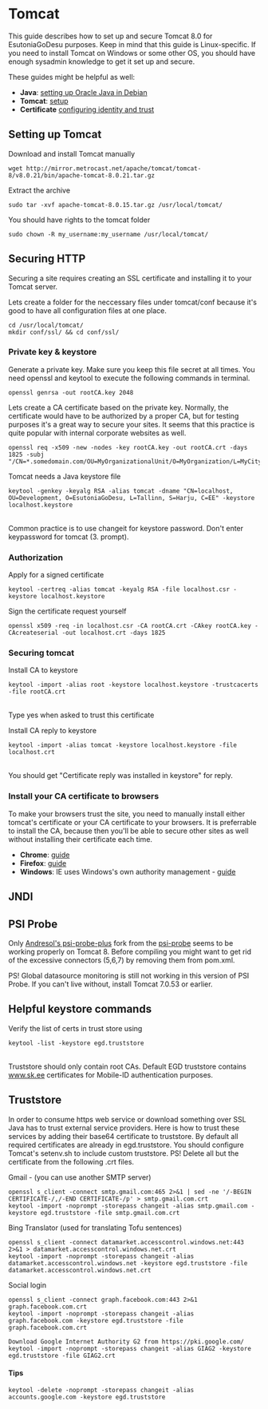# Tomcat
This guide describes how to set up and secure Tomcat 8.0 for EsutoniaGoDesu purposes.
Keep in mind that this guide is Linux-specific. If you need to install Tomcat on Windows or some other OS, you should have enough
sysadmin knowledge to get it set up and secure.

These guides might be helpful as well:

- **Java**: [setting up Oracle Java in Debian](https://www.digitalocean.com/community/tutorials/how-to-manually-install-oracle-java-on-a-debian-or-ubuntu-vps)
- **Tomcat**: [setup](http://tomcat.apache.org/tomcat-8.0-doc/setup.html)
- **Certificate** [configuring identity and trust](http://docs.oracle.com/cd/E13222_01/wls/docs103/secmanage/identity_trust.html)

## Setting up Tomcat
Download and install Tomcat manually<br/>
```
wget http://mirror.metrocast.net/apache/tomcat/tomcat-8/v8.0.21/bin/apache-tomcat-8.0.21.tar.gz
```

Extract the archive<br/>
```
sudo tar -xvf apache-tomcat-8.0.15.tar.gz /usr/local/tomcat/
```

You should have rights to the tomcat folder<br/> 
```
sudo chown -R my_username:my_username /usr/local/tomcat/
```

## Securing HTTP
Securing a site requires creating an SSL certificate and installing it to your Tomcat server.

Lets create a folder for the neccessary files under tomcat/conf because it's good to have all configuration files at one place.<br/>
```
cd /usr/local/tomcat/
mkdir conf/ssl/ && cd conf/ssl/
```
 
### Private key & keystore
Generate a private key. Make sure you keep this file secret at all times. You need openssl and keytool to execute the following commands in terminal. <br/>
```
openssl genrsa -out rootCA.key 2048
```

Lets create a CA certificate based on the private key.
Normally, the certificate would have to be authorized by a proper CA, but for testing purposes it's a great way to secure your sites.
It seems that this practice is quite popular with internal corporate websites as well.<br/>
```
openssl req -x509 -new -nodes -key rootCA.key -out rootCA.crt -days 1825 -subj "/CN=*.somedomain.com/OU=MyOrganizationalUnit/O=MyOrganization/L=MyCity/S=MyState/C=EE/emailAddress=someone@somewhere.org"
```
 
Tomcat needs a Java keystore file<br/>
```
keytool -genkey -keyalg RSA -alias tomcat -dname "CN=localhost, OU=Development, O=EsutoniaGoDesu, L=Tallinn, S=Harju, C=EE" -keystore localhost.keystore
```
<br/>Common practice is to use changeit for keystore password. Don't enter keypassword for tomcat (3. prompt).
 
### Authorization

Apply for a signed certificate<br/>
```
keytool -certreq -alias tomcat -keyalg RSA -file localhost.csr -keystore localhost.keystore
```
 
Sign the certificate request yourself<br/>
```
openssl x509 -req -in localhost.csr -CA rootCA.crt -CAkey rootCA.key -CAcreateserial -out localhost.crt -days 1825
```
 
### Securing tomcat

Install CA to keystore<br/>
```
keytool -import -alias root -keystore localhost.keystore -trustcacerts -file rootCA.crt
```
<br/>Type yes when asked to trust this certificate


Install CA reply to keystore<br/>

```
keytool -import -alias tomcat -keystore localhost.keystore -file localhost.crt
```
<br/>You should get "Certificate reply was installed in keystore" for reply. 
 
 
### Install your CA certificate to browsers
To make your browsers trust the site, you need to manually install
either tomcat's certificate or your CA certificate to your browsers.
It is preferrable to install the CA, because then you'll be able to secure other sites as well without
installing their certificate each time.

- **Chrome**: [guide](http://portal.threatpulse.com/docs/sol/Content/03Solutions/ManagePolicy/SSL/ssl_chrome_cert_ta.htm)
- **Firefox**: [guide](http://wiki.wmtransfer.com/projects/webmoney/wiki/Installing_root_certificate_in_Mozilla_Firefox)
- **Windows**: IE uses Windows's own authority management - [guide](https://msdn.microsoft.com/en-us/library/cc750534.aspx)



## JNDI


## PSI Probe
Only [Andresol's psi-probe-plus](https://github.com/andresol/psi-probe-plus) fork from the [psi-probe](https://github.com/testdriven/psi-probe) seems to be working properly on Tomcat 8.
Before compiling you might want to get rid of the excessive connectors (5,6,7) by removing them from pom.xml.

PS! Global datasource monitoring is still not working in this version of PSI Probe.
If you can't live without, install Tomcat 7.0.53 or earlier.


## Helpful keystore commands
Verify the list of certs in trust store using
```
keytool -list -keystore egd.truststore
```
<br/>Truststore should only contain root CAs. Default EGD truststore contains www.sk.ee certificates for Mobile-ID authentication purposes.

## Truststore
In order to consume https web service or download something over SSL Java has to trust external service providers. 
Here is how to trust these services by adding their base64 certificate to truststore.
By default all required certificates are already in egd.truststore.
You should configure Tomcat's setenv.sh to include custom truststore.
PS! Delete all but the certificate from the following .crt files.

Gmail - (you can use another SMTP server)

    openssl s_client -connect smtp.gmail.com:465 2>&1 | sed -ne '/-BEGIN CERTIFICATE-/,/-END CERTIFICATE-/p' > smtp.gmail.com.crt
    keytool -import -noprompt -storepass changeit -alias smtp.gmail.com -keystore egd.truststore -file smtp.gmail.com.crt
    
Bing Translator (used for translating Tofu sentences)
    
    openssl s_client -connect datamarket.accesscontrol.windows.net:443 2>&1 > datamarket.accesscontrol.windows.net.crt
    keytool -import -noprompt -storepass changeit -alias datamarket.accesscontrol.windows.net -keystore egd.truststore -file datamarket.accesscontrol.windows.net.crt
            
Social login 

    openssl s_client -connect graph.facebook.com:443 2>&1 graph.facebook.com.crt
    keytool -import -noprompt -storepass changeit -alias graph.facebook.com -keystore egd.truststore -file graph.facebook.com.crt
       
    Download Google Internet Authority G2 from https://pki.google.com/ 	
    keytool -import -noprompt -storepass changeit -alias GIAG2 -keystore egd.truststore -file GIAG2.crt


#### Tips 

    keytool -delete -noprompt -storepass changeit -alias accounts.google.com -keystore egd.truststore
    
